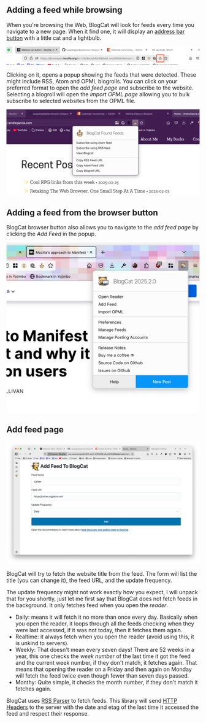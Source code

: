 ## Adding a feed while browsing

When you're browsing the Web, BlogCat will look for feeds every time you navigate to a new page. When it find one, it will display an [address bar button](https://developer.mozilla.org/en-US/docs/Mozilla/Add-ons/WebExtensions/user_interface/Page_actions) with a little cat and a lightbulb.

![Address bar button](_media/page-action.png)

Clicking on it, opens a popup showing the feeds that were detected. These might include RSS, Atom and OPML blogrolls. You can click on your preferred format to open the _add feed page_ and subscribe to the website. Selecting a blogroll will open the _import OPML page_ allowing you to bulk subscribe to selected websites from the OPML file.

![Address bar popup](_media/page-action-popup.png)

## Adding a feed from the browser button

BlogCat browser button also allows you to navigate to the _add feed page_ by clicking the _Add Feed_ in the popup.

![Browser Toolbar button](_media/browser-action.png)

## Add feed page

![Add feed page](_media/add-feed-page.png)

BlogCat will try to fetch the website title from the feed. The form will list the title (you can change it), the feed URL, and the update frequency.

The update frequency might not work exactly how you expect, I will unpack that for you shortly, just let me first say that BlogCat does not fetch feeds in the background. It only fetches feed when you open the _reader_.

- Daily: means it will fetch it no more than once every day. Basically when you open the reader, it loops through all the feeds checking when they were last accessed, if it was not today, then it fetches them again.
- Realtime: it always fetch when you open the reader (avoid using this, it is unkind to servers).
- Weekly: That doesn't mean every seven days! There are 52 weeks in a year, this one checks the _week number_ of the last time it got the feed and the current week number, if they don't match, it fetches again. That means that opening the reader on a Friday and then again on Monday will fetch the feed twice even though fewer than seven days passed.
- Monthy: Quite simple, it checks the month number, if they don't match it fetches again.

BlogCat uses [RSS Parser](https://github.com/rbren/rss-parser) to fetch feeds. This library will send [HTTP Headers](https://developer.mozilla.org/en-US/docs/Web/HTTP/Headers) to the server with the date and etag of the last time it accessed the feed and respect their response.
